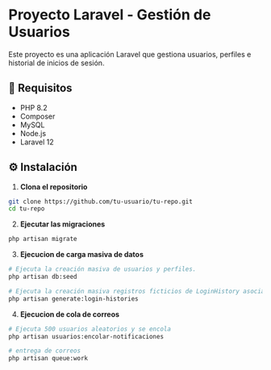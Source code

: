 # Proyecto Laravel - Gestión de Usuarios

Este proyecto es una aplicación Laravel que gestiona usuarios, perfiles e historial de inicios de sesión.

## 🚀 Requisitos

- PHP 8.2
- Composer
- MySQL
- Node.js
- Laravel 12

## ⚙️ Instalación

1. **Clona el repositorio**
```bash
git clone https://github.com/tu-usuario/tu-repo.git
cd tu-repo 
```

2. **Ejecutar las migraciones**
```bash
php artisan migrate
```

3. **Ejecucion de carga masiva de datos**
```bash
# Ejecuta la creación masiva de usuarios y perfiles.
php artisan db:seed
```
```bash
# Ejecuta la creación masiva registros ficticios de LoginHistory asociados a usuarios 
php artisan generate:login-histories
```
4. **Ejecucion de cola de correos**
```bash
# Ejecuta 500 usuarios aleatorios y se encola
php artisan usuarios:encolar-notificaciones
```
```bash
# entrega de correos
php artisan queue:work
```
